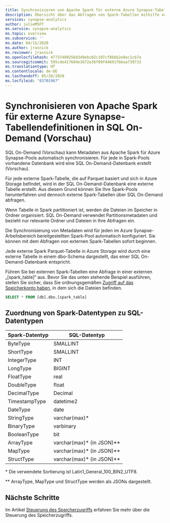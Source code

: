 ```yaml
---
title: Synchronisieren von Apache Spark für externe Azure Synapse-Tabellendefinitionen in SQL On-Demand (Vorschau)
description: Übersicht über das Abfragen von Spark-Tabellen mithilfe von SQL On-Demand (Vorschau)
services: synapse-analytics
author: julieMSFT
ms.service: synapse-analytics
ms.topic: overview
ms.subservice: ''
ms.date: 04/15/2020
ms.author: jrasnick
ms.reviewer: jrasnick
ms.openlocfilehash: 47737489256d349ebc02c107cf8bbb2e8ec1cb7a
ms.sourcegitcommit: 595cde417684e3672e36f09fd4691fb6aa739733
ms.translationtype: HT
ms.contentlocale: de-DE
ms.lasthandoff: 05/20/2020
ms.locfileid: "83701967"
---
```

# <a name="synchronize-apache-spark-for-azure-synapse-external-table-definitions-in-sql-on-demand-preview"></a>Synchronisieren von Apache Spark für externe Azure Synapse-Tabellendefinitionen in SQL On-Demand (Vorschau)

SQL On-Demand (Vorschau) kann Metadaten aus Apache Spark für Azure Synapse-Pools automatisch synchronisieren. Für jede in Spark-Pools vorhandene Datenbank wird eine SQL On-Demand-Datenbank erstellt (Vorschau). 

Für jede externe Spark-Tabelle, die auf Parquet basiert und sich in Azure Storage befindet, wird in der SQL On-Demand-Datenbank eine externe Tabelle erstellt. Aus diesem Grund können Sie Ihre Spark-Pools herunterfahren und dennoch externe Spark-Tabellen über SQL On-Demand abfragen.

Wenn Tabelle in Spark partitioniert ist, werden die Dateien im Speicher in Ordner organisiert. SQL On-Demand verwendet Partitionsmetadaten und bezieht nur relevante Ordner und Dateien in Ihre Abfragen ein.

Die Synchronisierung von Metadaten wird für jeden im Azure Synapse-Arbeitsbereich bereitgestellten Spark-Pool automatisch konfiguriert. Sie können mit dem Abfragen von externen Spark-Tabellen sofort beginnen.

Jede externe Spark Parquet-Tabelle in Azure Storage wird durch eine externe Tabelle in einem dbo-Schema dargestellt, das einer SQL On-Demand-Datenbank entspricht. 

Führen Sie bei externen Spark-Tabellen eine Abfrage in einer externen „[spark_table]“ aus. Bevor Sie das unten stehende Beispiel ausführen, stellen Sie sicher, dass Sie ordnungsgemäßen [Zugriff auf das Speicherkonto haben](develop-storage-files-storage-access-control.md), in dem sich die Dateien befinden.

```sql
SELECT * FROM [db].dbo.[spark_table]
```

## <a name="spark-data-types-to-sql-data-types-mapping"></a>Zuordnung von Spark-Datentypen zu SQL-Datentypen

| Spark-Datentyp | SQL-Datentyp               |
| --------------- | --------------------------- |
| ByteType        | SMALLINT                    |
| ShortType       | SMALLINT                    |
| IntegerType     | INT                         |
| LongType        | BIGINT                      |
| FloatType       | real                        |
| DoubleType      | float                       |
| DecimalType     | Decimal                     |
| TimestampType   | datetime2                   |
| DateType        | date                        |
| StringType      | varchar(max)*               |
| BinaryType      | varbinary                   |
| BooleanType     | bit                         |
| ArrayType       | varchar(max)* (in JSON)** |
| MapType         | varchar(max)* (in JSON)** |
| StructType      | varchar(max)* (in JSON)** |

\* Die verwendete Sortierung ist Latin1_General_100_BIN2_UTF8.

** ArrayType, MapType und StructType werden als JSONs dargestellt.



## <a name="next-steps"></a>Nächste Schritte

Im Artikel [Steuerung des Speicherzugriffs](develop-storage-files-storage-access-control.md) erfahren Sie mehr über die Steuerung des Speicherzugriffs.

